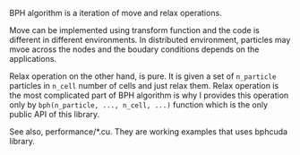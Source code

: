 BPH algorithm
is a iteration of move and relax
operations.

Move can be implemented
using transform function
and the code is different 
in different environments.
In distributed environment,
particles may mvoe across the nodes
and the boudary conditions 
depends on the applications.

Relax operation on the other hand,
is pure.
It is given a set of `n_particle` particles
in `n_cell` number of cells
and just relax them.
Relax operation is 
the most complicated part of
BPH algorithm is why I 
provides this operation only
by 
`bph(n_particle, ..., n_cell, ...)` function
which is the only public API 
of this library.

See also,
performance/*.cu.
They are working examples
that uses bphcuda library.
